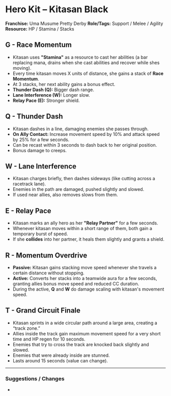 # Hero Kit – Kitasan Black

**Franchise:** Uma Musume Pretty Derby
**Role/Tags:** Support / Melee / Agility 
**Resource:** HP / Stamina / Stacks

## G - Race Momentum
- Kitasan uses **"Stamina"** as a resource to cast her abilities (a bar replacing mana, drains when she cast abilities and recover while shes moving).
- Every time kitasan moves X units of distance, she gains a stack of **Race Momentum**.
- At 3 stacks, her next ability gains a bonus effect.
- **Thunder Dash (Q):** Bigger dash range.
- **Lane Interference (W):** Longer slow.
- **Relay Pace (E):** Stronger shield.

## Q - Thunder Dash
- Kitasan dashes in a line, damaging enemies she passes through.
- **On Ally Contact:** Increase movement speed by 10% and attack speed by 25% for a few seconds.
- Can be recast within 3 seconds to dash back to her original position.
- Bonus damage to creeps.

## W - Lane Interference
- Kitasan charges briefly, then dashes sideways (like cutting across a racetrack lane).
- Enemies in the path are damaged, pushed slightly and slowed.
- If used near allies, also removes slows from them.

## E - Relay Pace
- Kitasan marks an ally hero as her **"Relay Partner"** for a few seconds.
- Whenever kitasan moves within a short range of them, both gain a temporary burst of speed.
- If she **collides** into her partner, it heals them slightly and grants a shield.

## R - Momentum Overdrive
- **Passive:** Kitasan gains stacking move speed whenever she travels a certain distance without stopping.
- **Active:** Converts her stacks into a teamwide aura for a few seconds, granting allies bonus move speed and reduced CC duration.
- During the active, **Q** and **W** do damage scaling with kitasan's movement speed.

## T - Grand Circuit Finale
- Kitasan sprints in a wide circular path around a large area, creating a “track zone.”
- Allies inside the track gain maximum movement speed for a very short time and HP regen for 10 seconds.
- Enemies that try to cross the track are knocked back slightly and slowed.
- Enemies that were already inside are stunned.
- Lasts around 15 seconds (value can change).

---

### Suggestions / Changes
- <your notes here>